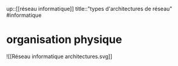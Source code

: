 up::[[réseau informatique]]
title::"types d'architectures de réseau"
#informatique 
# organisation physique

![[Réseau informatique architectures.svg]]